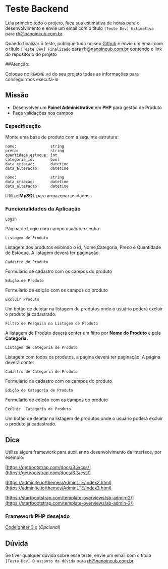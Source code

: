 # Teste Backend

Leia primeiro todo o projeto, faça sua estimativa de horas para o desenvolvimento e envie um email com o
título `[Teste Dev] Estimativa` para rh@nanoincub.com.br

Quando finalizar o teste, publique tudo no seu [Github](https://github.com) e envie um email com o
título `[Teste Dev] Finalizado` para rh@nanoincub.com.br contendo o link do repositório do projeto

##Atenção:

Coloque no `README.md` do seu projeto todas as informações para conseguirmos executá-lo


## Missão
- Desenvolver um **Painel Administrativo** em **PHP** para gestão de Produto
- Faça validações nos campos


### Especificação

Monte uma base de produto com a seguinte estrutura:

```
nome:               string
preco:              string
quantidade_estoque: int
categoria_id:       bool
data_criacao:       datetime
data_alteracao:     datetime
```

```
nome:               string
data_criacao:       datetime
data_alteracao:     datetime
```

Utilize **MySQL** para armazenar os dados.

### Funcionalidades da Aplicação

`Login`

Página de Login com campo usuário e senha.

`Listagem de Produto`

Listagem dos produtos exibindo o id, Nome,Categoria, Preco e Quantidade de Estoque. A listagem deverá ter paginação.

`Cadastro de Produto`

Formulário de cadastro com os campos do produto

`Edição de Produto`

Formulário de edição com os campos do produto

`Excluir Produto`

Um botão de deletar na listagem de produtos onde o usuário poderá excluir o produto já cadastrado.

`Filtro de Pesquisa na Listagem de Produto`

A listagem de Produto deverá conter um filtro por **Nome do Produto** e pela **Categoria**.


`Listagem de Categoria de Produto`

Listagem com todos os produtos, a página deverá ter paginação. A página deverá conter 

`Cadastro de Categoria de Produto`

Formulário de cadastro com os campos do produto

`Edição de Categoria de Produto`

Formulário de edição com os campos do produto

`Excluir  Categoria de Produto`

Um botão de deletar na listagem de produtos onde o usuário poderá excluir o produto já cadastrado.


## Dica
Utilize algum framework para auxiliar no desenvolvimento da interface, por exemplo:

[https://getbootstrap.com/docs/3.3/css/](https://getbootstrap.com/docs/3.3/css/)

[https://adminlte.io/themes/AdminLTE/index2.html](https://adminlte.io/themes/AdminLTE/index2.html)

[https://startbootstrap.com/template-overviews/sb-admin-2/](https://startbootstrap.com/template-overviews/sb-admin-2/)


### Framework PHP desejado
[CodeIgniter 3.x](https://github.com/bcit-ci/CodeIgniter) (*Opcional*)

## Dúvida

Se tiver qualquer dúvida sobre esse teste, envie um email com o título `[Teste Dev] O assunto da dúvida` para rh@nanoincub.com.br
